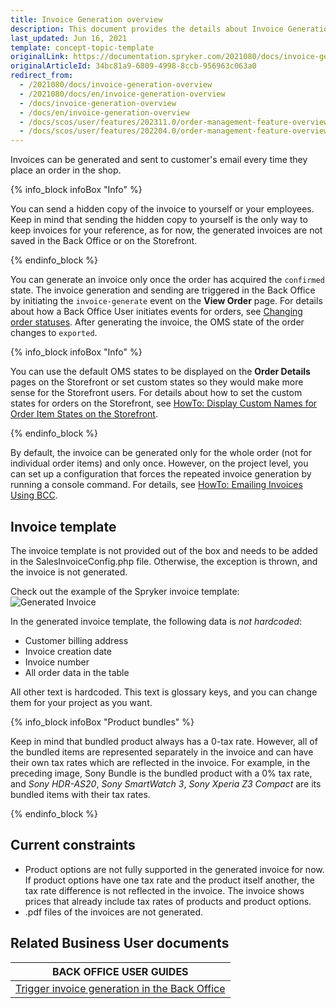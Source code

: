 ```yaml
---
title: Invoice Generation overview
description: This document provides the details about Invoice Generation provided by Spryker Commerce OS.
last_updated: Jun 16, 2021
template: concept-topic-template
originalLink: https://documentation.spryker.com/2021080/docs/invoice-generation-overview
originalArticleId: 34bc81a9-6809-4998-8ccb-956963c063a0
redirect_from:
  - /2021080/docs/invoice-generation-overview
  - /2021080/docs/en/invoice-generation-overview
  - /docs/invoice-generation-overview
  - /docs/en/invoice-generation-overview
  - /docs/scos/user/features/202311.0/order-management-feature-overview/invoice-generation-overview.html
  - /docs/scos/user/features/202204.0/order-management-feature-overview/invoice-generation-overview.html
---
```


Invoices can be generated and sent to customer's email every time they place an order in the shop.

{% info_block infoBox "Info" %}

You can send a hidden copy of the invoice to yourself or your employees. Keep in mind that sending the hidden copy to yourself is the only way to keep invoices for your reference, as for now, the generated invoices are not saved in the Back Office or on the Storefront.

{% endinfo_block %}

You can generate an invoice only once the order has acquired the `confirmed` state. The invoice generation and sending are triggered in the Back Office by initiating the `invoice-generate` event on the **View Order** page. For details about how a Back Office User initiates events for orders, see [Changing order statuses](/docs/pbc/all/order-management-system/{{page.version}}/base-shop/manage-in-the-back-office/orders/change-the-state-of-order-items.html). After generating the invoice, the OMS state of the order changes to `exported`.

{% info_block infoBox "Info" %}

You can use the default OMS states to be displayed on the **Order Details** pages on the Storefront or set custom states so they would make more sense for the Storefront users. For details about how to set the custom states for orders on the Storefront, see [HowTo: Display Custom Names for Order Item States on the Storefront](/docs/pbc/all/order-management-system/{{page.version}}/base-shop/display-custom-names-for-order-item-states-on-the-storefront.html).

{% endinfo_block %}

By default, the invoice can be generated only for the whole order (not for individual order items) and only once. However, on the project level, you can set up a configuration that forces the repeated invoice generation by running a console command. For details, see [HowTo: Emailing Invoices Using BCC](/docs/pbc/all/order-management-system/{{page.version}}/base-shop/email-invoices-using-bcc.html).


## Invoice template
The invoice template is not provided out of the box and needs to be added in the SalesInvoiceConfig.php file. Otherwise, the exception is thrown, and the invoice is not generated.

Check out the example of the Spryker invoice template:
![Generated Invoice](https://spryker.s3.eu-central-1.amazonaws.com/docs/Features/Order+Management/Invoice+Generation/generated-invoice.png)

In the generated invoice template, the following data is *not hardcoded*:

* Customer billing address
* Invoice creation date
* Invoice number
* All order data in the table

All other text is hardcoded. This text is glossary keys, and you can change them for your project as you want.

{% info_block infoBox "Product bundles" %}

Keep in mind that bundled product always has a 0-tax rate. However, all of the bundled items are represented separately in the invoice and can have their own tax rates which are reflected in the invoice. For example, in the preceding image, Sony Bundle is the bundled product with a 0% tax rate, and *Sony HDR-AS20*, *Sony SmartWatch 3*, *Sony Xperia Z3 Compact* are its bundled items with their tax rates.

{% endinfo_block %}

## Current constraints

* Product options are not fully supported in the generated invoice for now. If product options have one tax rate and the product itself another, the tax rate difference is not reflected in the invoice. The invoice shows prices that already include tax rates of products and product options.
* .pdf files of the invoices are not generated.

## Related Business User documents

|BACK OFFICE USER GUIDES|
|---|
| [Trigger invoice generation in the Back Office](/docs/pbc/all/order-management-system/{{page.version}}/base-shop/manage-in-the-back-office/orders/change-the-state-of-order-items.html)  |
